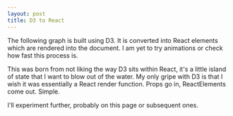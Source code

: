 ```yaml
---
layout: post
title: D3 to React
---
```


The following graph is built using D3. It is converted into React elements which are rendered into the document. I am yet to try animations or check how fast this process is.

This was born from not liking the way D3 sits within React, it's a little island of state that I want to blow out of the water. My only gripe with D3 is that I wish it was essentially a React render function. Props go in, ReactElements come out. Simple.

I'll experiment further, probably on this page or subsequent ones.

<style>
.bar {
  font: 10px sans-serif;
  background-color: steelblue;
  text-align: right;
  padding: 3px;
  margin: 1px;
  color: white;
}
</style>

<div id="mount"></div>

<script src="https://fb.me/react-0.13.3.js"></script>
<script src="https://cdnjs.cloudflare.com/ajax/libs/d3/3.5.6/d3.min.js" charset="utf-8"></script>
<script src="https://cdnjs.cloudflare.com/ajax/libs/lodash.js/3.10.1/lodash.js"></script>
<script src="/js/d3-to-react/react-d3.js"></script>
<script src="/js/d3-to-react/main.js"></script>
